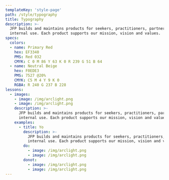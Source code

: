 ```yaml
---
templateKey: 'style-page'
path: /style/typography
title: Typography
description: >-
  JFP builds and maintains products for seekers, practitioners, partners, and
  internal use. Each product supports our mission, vision and values.
specs:
  colors:
  - name: Primary Red
    hex: EF3340
    PMS: Red 032
    CMYK: C 0 M 86 Y 63 K 0 R 239 G 51 B 64
  - name: Neutral Beige
    hex: F0EDE3
    PMS: 7527 @20%
    CMYK: C5 M 4 Y 9 K 0
    RGBA: R 240 G 237 B 228
lessons:
  - images:
    - image: /img/arclight.png
    - image: /img/arclight.png
    description: >-
      JFP builds and maintains products for seekers, practitioners, partners, and
      internal use. Each product supports our mission, vision and values.
    examples:
      - title: Yo
        description: >-
          JFP builds and maintains products for seekers, practitioners, partners, and
          internal use. Each product supports our mission, vision and values.
        do:
          - image: /img/arclight.png
          - image: /img/arclight.png
        donot:
          - image: /img/arclight.png
          - image: /img/arclight.png
---
```


